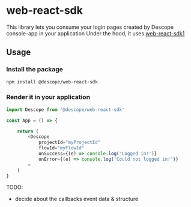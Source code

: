 # web-react-sdk
This library lets you consume your login pages created by Descope console-app in your application
Under the hood, it uses [web-react-sdk1](https://github.com/descope/web-js-sdk)

## Usage
### Install the package
```bash
npm install @descope/web-react-sdk
```

### Render it in your application
```js
import Descope from '@descope/web-react-sdk'

const App = () => {

    return (
        <Descope 
            projectId="myProjectId" 
            flowId="myFlowId" 
            onSuccess={(e) => console.log('Logged in!')}
            onError={(e) => console.log('Could not logged in!')}
        >
    )
}
```

TODO:
- decide about the callbacks event data & structure